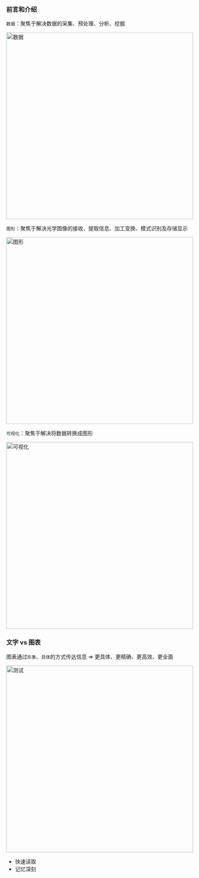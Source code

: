 ### 前言和介绍
`数据`：聚焦于解决数据的采集、预处理、分析、挖掘

<img :src="$withBase('/assets/charts-images/intro/data.png')" alt="数据" width="500">


`图形`：聚焦于解决光学图像的接收、提取信息、加工变换、模式识别及存储显示

<img :src="$withBase('/assets/charts-images/intro/chart.png')" alt="图形" width="500">


`可视化`：聚焦于解决将数据转换成图形

<img :src="$withBase('/assets/charts-images/intro/data-chart.png')" alt="可视化" width="500">

### 文字 vs 图表
图表通过`形象`、`具体`的方式传达信息 => 更具体、更精确、更高效、更全面

<img :src="$withBase('/assets/charts-images/intro/test.png')" alt="测试" width="500">

- 快速读取
- 记忆深刻
